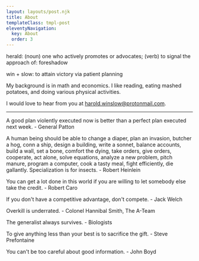 ```yaml
---
layout: layouts/post.njk
title: About
templateClass: tmpl-post
eleventyNavigation:
  key: About
  order: 3
---
```


herald: (noun) one who actively promotes or advocates; (verb) to signal the approach of: foreshadow

win + slow: to attain victory via patient planning

My background is in math and economics. I like reading, eating mashed potatoes, and doing various physical activities. 

I would love to hear from you at harold.winslow@protonmail.com. 

---

A good plan violently executed now is better than a perfect plan executed next week. - General Patton

A human being should be able to change a diaper, plan an invasion, butcher a hog, conn a ship, design a building, write a sonnet, balance accounts, build a wall, set a bone, comfort the dying, take orders, give orders, cooperate, act alone, solve equations, analyze a new problem, pitch manure, program a computer, cook a tasty meal, fight efficiently, die gallantly. Specialization is for insects. - Robert Heinlein

You can get a lot done in this world if you are willing to let somebody else take the credit. - Robert Caro

If you don't have a competitive advantage, don't compete. - Jack Welch

Overkill is underrated. - Colonel Hannibal Smith, The A-Team

The generalist always survives. - Biologists

To give anything less than your best is to sacrifice the gift. - Steve Prefontaine

You can't be too careful about good information. - John Boyd
